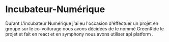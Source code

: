 <h1>Incubateur-Numérique</h1>
<p>Durant L'incubateur Numérique j'ai eu l'occasion d'éffectuer un projet en groupe sur le co-voiturage nous avons décidées de le nommé GreenRide le projet et fait en react et en symphony nous avons utiliser api platform .</p>
